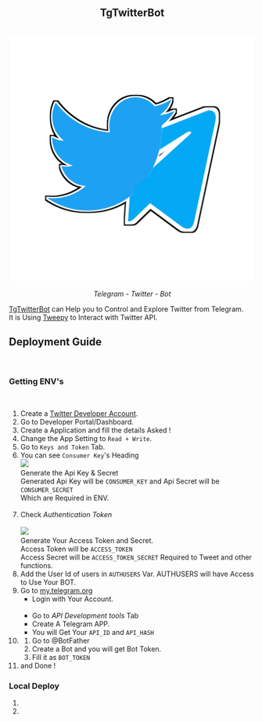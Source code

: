 <div align="center">
  <h2>TgTwitterBot</h2><br>
  <img src="../tgtwitterbot/20210418_004643.png" width="500"><br>
  <p><i>Telegram - Twitter - Bot</i></p>
</div>
<p><a href="https://github.com/New-dev0/TgTwitterBot">TgTwitterBot</a> can Help you to Control and Explore Twitter from Telegram.<br>
It is Using <a href="https://github.com/Tweepy/Tweepy">Tweepy</a> to Interact with Twitter API.
</p>
<h2>Deployment Guide</h2><br>
<h3>Getting ENV's</h3><br>
<ol><li>Create a <a href="https://developer.twitter.com/en">Twitter Developer Account</a>.</li>
<li>Go to Developer Portal/Dashboard.</li>
<li>Create a Application and fill the details Asked !</li>
<li>Change the App Setting to <code>Read + Write</code>.</li>
<li>Go to <code>Keys and Token</code> Tab.</li>
<li>You can see <code>Consumer Key</code>'s Heading<br><img src="https://telegra.ph/file/53cd6e806af38801df381.jpg" width="600"><br>
  Generate the Api Key & Secret<br>
  Generated Api Key will be <code>CONSUMER_KEY</code> and Api Secret will be <code>CONSUMER_SECRET</code><br>Which are Required in ENV.
  </li><br>
<li>Check <i>Authentication Token</i><br><br><img src="https://telegra.ph/file/bc7b4923f87f48e0c1be2.jpg" width="600"><br>Generate Your Access Token and Secret.<br>
  Access Token will be <code>ACCESS_TOKEN</code><br>
  Access Secret will be <code>ACCESS_TOKEN_SECRET</code> Required to Tweet and other functions.</li>
  <li>Add the User Id of users in <code>AUTHUSERS</code> Var. AUTHUSERS will have Access to Use Your BOT.</li>
  <li>Go to <a href="https://my.telegram.org">my.telegram.org</a><br><ul type="square"><li>Login with Your Account.</li><br><li>Go to <i color="black">API Development tools</i> Tab</li>
  <li>Create A Telegram APP.</li>
  <li>You will Get Your <code>API_ID</code> and <code>API_HASH</code></li></ul>
    <li><ol type="circle"><li>Go to <href="https://t.me/botfather">@BotFather</a></li>
      <li>Create a Bot and you will get Bot Token.</li>
      <li>Fill it as <code>BOT_TOKEN</code></li></ol></li>
  <li>and Done !</li>
</ol>

<h3>Local Deploy</h3>
<ol><li><li></ol>
